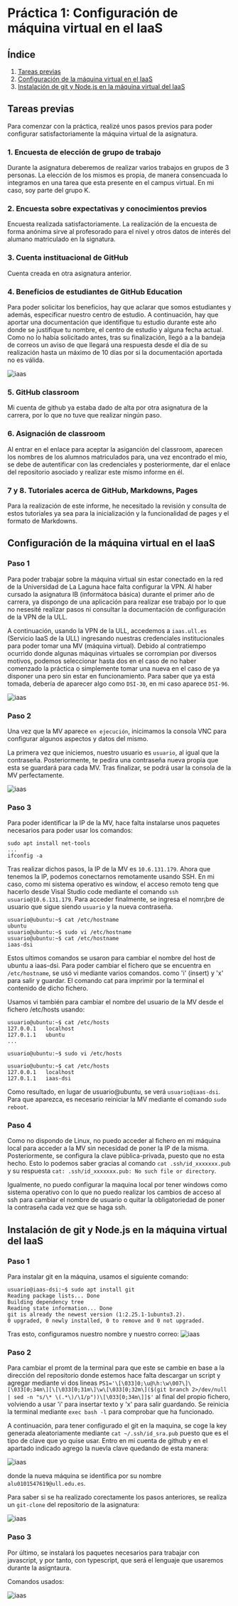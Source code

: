 
# Práctica 1: Configuración de máquina virtual en el IaaS

## Índice
1. [Tareas previas](#tareas-previas)
2. [Configuración de la máquina virtual en el IaaS](#configuración-de-la-máquina-virtual-en-el-iaas)
3. [Instalación de git y Node.js en la máquina virtual del IaaS](#instalación-de-git-y-nodejs-en-la-máquina-virtual-del-iaas)

## Tareas previas

Para comenzar con la práctica, realizé unos pasos previos para poder configurar satisfactoriamente la máquina virtual de la asignatura.

### 1. Encuesta de elección de grupo de trabajo

Durante la asignatura deberemos de realizar varios trabajos en grupos de 3 personas. La elección de los mismos es propia, de manera consencuada lo integramos en una tarea que esta presente en el campus virtual. En mi caso, soy parte del grupo K.

### 2. Encuesta sobre expectativas y conocimientos previos

Encuesta realizada satisfactoriamente. La realización de la encuesta de forma anónima sirve al profesorado para el nivel y otros datos de interés del alumano matriculado en la signatura.

### 3. Cuenta instituacional de GitHub

Cuenta creada en otra asignatura anterior.

### 4. Beneficios de estudiantes de GitHub Education

Para poder solicitar los beneficios, hay que aclarar que somos estudiantes y además, especificar nuestro centro de estudio. A continuación, hay que aportar una documentación que identifique tu estudio durante este año donde se justifique tu nombre, el centro de estudio y alguna fecha actual. 
Como no lo había solicitado antes, tras su finalización, llegó a a la bandeja de correos un aviso de que llegará una respuesta desde el día de su realización hasta un máximo de 10 días por si la documentación aportada no es válida.

![iaas](./classroom_benefits.PNG)

### 5. GitHub classroom

Mi cuenta de github ya estaba dado de alta por otra asignatura de la carrera, por lo que no tuve que realizar ningún paso.

### 6. Asignación de classroom

Al entrar en el enlace para aceptar la asiganción del classroom, aparecen los nombres de los alumnos matriculados para, una vez encontrado el mio, se debe de autentificar con las credenciales y posteriormente, dar el enlace del repositorio asociado y realizar este mismo informe en él.

### 7 y 8. Tutoriales acerca de GitHub, Markdowns, Pages

Para la realización de este informe, he necesitado la revisión y consulta de estos tutoriales ya sea para la inicialización y la funcionalidad de pages y el formato de Markdowns.

## Configuración de la máquina virtual en el IaaS

### Paso 1

Para poder trabajar sobre la máquina virtual sin estar conectado en la red de la Universidad de La Laguna hace falta configurar la VPN. Al haber cursado la asignatura IB (informátoca básica) durante el primer año de carrera, ya dispongo de una aplicación para realizar ese trabajo por lo que no nesesité realizar pasos ni consultar la documentación de configuración de la VPN de la ULL. 

A continuación, usando la VPN de la ULL, accedemos a `iaas.ull.es` (Servicio IaaS de la ULL) ingresando nuestras credenciales institucionales para poder tomar una MV (máquina virtual). Debido al contratiempo ocurrido donde algunas máquinas virtuales se corrompian por diversos motivos, podemos seleccionar hasta dos en el caso de no haber comenzado la práctica o simplemente tomar una nueva en el caso de ya disponer una pero sin estar en funcionamiento. Para saber que ya está tomada, debería de aparecer algo como `DSI-30`, en mi caso aparece `DSI-96`.

![iaas](./iaas.PNG)

### Paso 2

Una vez que la MV aparece `en ejecución`, inicimamos la consola VNC para configurar algunos aspectos y datos del mismo.

La primera vez que iniciemos, nuestro usuario es `usuario`, al igual que la contraseña. Posteriormente, te pedira una contraseña nueva propia que esta se guardará para cada MV. Tras finalizar, se podrá usar la consola de la MV perfectamente.

![iaas](./imagen1.PNG)

### Paso 3

Para poder identificar la IP de la MV, hace falta instalarse unos paquetes necesarios para poder usar los comandos:
```
sudo apt install net-tools
...
ifconfig -a
```
Tras realizar dichos pasos, la IP de la MV es `10.6.131.179`. Ahora que tenemos la IP, podemos conectarnos remotamente usando SSH. En mi caso, como mi sistema operativo es window, el acceso remoto teng que hacerlo desde Visal Studio code mediante el comando `ssh usuario@10.6.131.179`. Para acceder finalmente, se ingresa el nomr¡bre de usuario que sigue siendo `usuario` y la nueva contraseña.
```
usuario@ubuntu:~$ cat /etc/hostname
ubuntu
usuario@ubuntu:~$ sudo vi /etc/hostname
usuario@ubuntu:~$ cat /etc/hostname
iaas-dsi
```
Estos ultimos comandos se usaron para cambiar el nombre del host de ubuntu a iaas-dsi. Para poder cambiar el fichero que se encuentra en `/etc/hostname`, se usó vi mediante varios comandos. como 'i' (insert) y 'x' para salir y guardar. El comando cat para imprimir por la terminal el contenido de dicho fichero.

Usamos vi también para cambiar el nombre del usuario de la MV desde el fichero /etc/hosts usando: 
```
usuario@ubuntu:~$ cat /etc/hosts
127.0.0.1	localhost
127.0.1.1	ubuntu
...

usuario@ubuntu:~$ sudo vi /etc/hosts

usuario@ubuntu:~$ cat /etc/hosts
127.0.0.1	localhost
127.0.1.1	iaas-dsi
```
Como resultado, en lugar de usuario@ubuntu, se verá `usuario@iaas-dsi`. Para que aparezca, es necesario reiniciar la MV mediante el comando `sudo reboot`.

### Paso 4

Como no dispondo de Linux, no puedo acceder al fichero en mi máquina local para acceder a la MV sin necesidad de poner la IP de la misma.
Posteriormente, se configura la clave pública-privada, puesto que no esta hecho. Esto lo podemos saber gracias al comando `cat .ssh/id_xxxxxxx.pub ` y su respuesta `cat: .ssh/id_xxxxxxx.pub: No such file or directory`.

Igualmente, no puedo configurar la maquina local por tener windows como sistema operativo con lo que no puedo realizar los cambios de acceso al ssh para cambiar el nombre de usuario o quitar la obligatoriedad de poner la contraseña cada vez que se haga ssh.

## Instalación de git y Node.js en la máquina virtual del IaaS

### Paso 1

Para instalar git en la máquina, usamos el siguiente comando:
```
usuario@iaas-dsi:~$ sudo apt install git
Reading package lists... Done
Building dependency tree
Reading state information... Done
git is already the newest version (1:2.25.1-1ubuntu3.2).
0 upgraded, 0 newly installed, 0 to remove and 0 not upgraded.
```
Tras esto, configuramos nuestro nombre y nuestro correo:
![iaas](./imagen3.PNG)

### Paso 2
Para cambiar el promt de la terminal para que este se cambie en base a la dirección del repositorio donde estemos hace falta descargar un script y agregar mediante vi dos lineas `PS1='\[\033]0;\u@\h:\w\007\]\[\033[0;34m\][\[\033[0;31m\]\w\[\033[0;32m\]($(git branch 2>/dev/null | sed -n "s/\* \(.*\)/\1/p"))\[\033[0;34m\]]$'` al final del propio fichero, volviendo a usar 'i' para insertar texto y 'x' para salir guardando. Se reinicia la terminal mediante `exec bash -l` para comprobar que ha funcionado.

A continuación, para tener configurado el git en la maquina, se coge la key generada aleatoriamente mediante `cat ~/.ssh/id_sra.pub` puesto que es el tipo de clave que yo quise usar. Entro en mi cuenta de github y en el apartado indicado agrego la nuevla clave quedando de esta manera: 

![iaas](./imagen4.PNG)

donde la nueva máquina se identifica por su nombre `alu0101547619@ull.edu.es`.

Para saber si se ha realizado corectamente los pasos anteriores, se realiza un `git-clone` del repositorio de la asignatura:

![iaas](./imagen5.PNG)

### Paso 3

Por último, se instalará los paquetes necesarios para trabajar con javascript, y por tanto, con typescript, que será el lenguaje que usaremos durante la asigntaura.

Comandos usados: 

![iaas](./imagen6.PNG)
